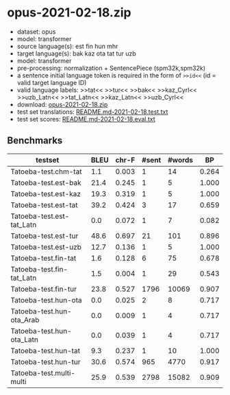 # opus-2021-02-18.zip

* dataset: opus
* model: transformer
* source language(s): est fin hun mhr
* target language(s): bak kaz ota tat tur uzb
* model: transformer
* pre-processing: normalization + SentencePiece (spm32k,spm32k)
* a sentence initial language token is required in the form of `>>id<<` (id = valid target language ID)
* valid language labels: >>tat<< >>tur<< >>bak<< >>kaz_Cyrl<< >>uzb_Latn<< >>tat_Latn<< >>kaz_Latn<< >>uzb_Cyrl<<
* download: [opus-2021-02-18.zip](https://object.pouta.csc.fi/Tatoeba-MT-models/fiu-tut/opus-2021-02-18.zip)
* test set translations: [README.md-2021-02-18.test.txt](https://object.pouta.csc.fi/Tatoeba-MT-models/fiu-tut/README.md-2021-02-18.test.txt)
* test set scores: [README.md-2021-02-18.eval.txt](https://object.pouta.csc.fi/Tatoeba-MT-models/fiu-tut/README.md-2021-02-18.eval.txt)

## Benchmarks

| testset | BLEU  | chr-F | #sent | #words | BP |
|---------|-------|-------|-------|--------|----|
| Tatoeba-test.chm-tat 	| 1.1 	| 0.003 	| 1 	| 14 	| 0.264 |
| Tatoeba-test.est-bak 	| 21.4 	| 0.245 	| 1 	| 5 	| 1.000 |
| Tatoeba-test.est-kaz 	| 19.3 	| 0.319 	| 1 	| 5 	| 1.000 |
| Tatoeba-test.est-tat 	| 39.2 	| 0.424 	| 3 	| 17 	| 0.659 |
| Tatoeba-test.est-tat_Latn 	| 0.0 	| 0.072 	| 1 	| 7 	| 0.082 |
| Tatoeba-test.est-tur 	| 48.6 	| 0.697 	| 21 	| 101 	| 0.896 |
| Tatoeba-test.est-uzb 	| 12.7 	| 0.136 	| 1 	| 5 	| 1.000 |
| Tatoeba-test.fin-tat 	| 1.6 	| 0.128 	| 6 	| 75 	| 0.678 |
| Tatoeba-test.fin-tat_Latn 	| 1.5 	| 0.004 	| 1 	| 29 	| 0.543 |
| Tatoeba-test.fin-tur 	| 23.8 	| 0.527 	| 1796 	| 10069 	| 0.907 |
| Tatoeba-test.hun-ota 	| 0.0 	| 0.025 	| 2 	| 8 	| 0.717 |
| Tatoeba-test.hun-ota_Arab 	| 0.0 	| 0.009 	| 1 	| 4 	| 0.717 |
| Tatoeba-test.hun-ota_Latn 	| 0.0 	| 0.039 	| 1 	| 4 	| 0.717 |
| Tatoeba-test.hun-tat 	| 9.3 	| 0.237 	| 1 	| 10 	| 1.000 |
| Tatoeba-test.hun-tur 	| 30.6 	| 0.574 	| 965 	| 4770 	| 0.917 |
| Tatoeba-test.multi-multi 	| 25.9 	| 0.539 	| 2798 	| 15082 	| 0.909 |

